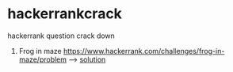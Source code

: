 # hackerrankcrack

hackerrank question crack down

1. Frog in maze  https://www.hackerrank.com/challenges/frog-in-maze/problem  --> [solution](./frog-in-maze/README.md) 
